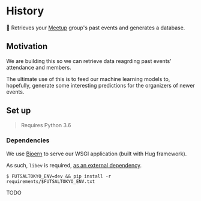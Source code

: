 # History

:date: Retrieves your [Meetup](http://meetup.com) group's past events and generates a database.

## Motivation

We are building this so we can retrieve data reagrding past events' attendance and members.

The ultimate use of this is to feed our machine learning models to, hopefully, generate some interesting
predictions for the organizers of newer events.

## Set up

> Requires Python 3.6

### Dependencies

We use [Bjoern](https://github.com/jonashaag/bjoern) to serve our WSGI application (built with Hug framework).

As such, `libev` is required, [as an external dependency](https://github.com/jonashaag/bjoern/wiki/Installation#libev).

```shell
$ FUTSALTOKYO_ENV=dev && pip install -r requirements/$FUTSALTOKYO_ENV.txt
```

TODO

